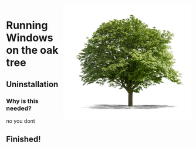 <img align="right" src="https://github.com/vladimirlishchuk/woa-oaktree/blob/main/oaktree.png" width="350" alt="oak tree">

# Running Windows on the oak tree

## Uninstallation

### Why is this needed?
no you dont

## Finished!













